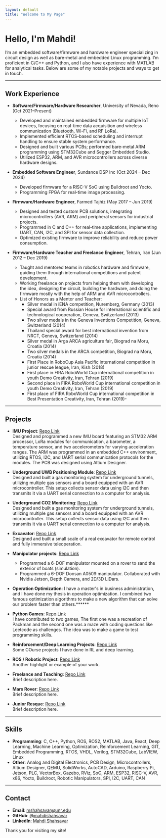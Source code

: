 ```yaml
---
layout: default
title: "Welcome to My Page"
---
```


# Hello, I'm Mahdi!

I’m an embedded software/firmware and hardware engineer specializing in circuit design as well as bare-metal and embedded Linux programming. I’m proficient in C/C++ and Python, and I also have experience with MATLAB for analytical tasks. Below are some of my notable projects and ways to get in touch.

---

## Work Experience

- **Software/Firmware/Hardware Researcher**, University of Nevada, Reno (Oct 2021–Present)  
  - Developed and maintained embedded firmware for multiple IoT devices, focusing on real-time data acquisition and wireless communication (Bluetooth, Wi-Fi, and RF LoRa).  
  - Implemented efficient RTOS-based scheduling and interrupt handling to ensure stable system performance.  
  - Designed and built various PCBs; performed bare-metal ARM programming using STM32Cube and Segger Embedded Studio.
  - Utilized ESP32, ARM, and AVR microcontrollers across diverse hardware designs.


- **Embedded Software Engineer**, Sundance DSP Inc (Oct 2024 – Dec 2024)  
  - Developed firmware for a RISC-V SoC using Buildroot and Yocto.  
  - Programming FPGA for real-time image processing.  


- **Firmware/Hardware Engineer**, Farmed Tajhiz (May 2017 – Jun 2019)  
  - Designed and tested custom PCB solutions, integrating microcontrollers (AVR, ARM) and peripheral sensors for industrial projects.  
  - Programmed in C and C++ for real-time applications, implementing UART, CAN, I2C, and SPI for sensor data collection.  
  - Optimized existing firmware to improve reliability and reduce power consumption.

    
- **Firmware/Hardware Teacher and Freelance Engineer**, Tehran, Iran (Jun 2012 – Dec 2019)  
  - Taught and mentored teams in robotics hardware and firmware, guiding them through international competitions and patent development.   
  - Working freelance on projects from helping them with developing the idea, designing the circuit, building the hardware, and doing the firmware mostly with the help of ARM and AVR microcontrollers.  
  - List of Honors as a Mentor and Teacher: 
    - Silver medal in iENA competition, Nuremberg, Germany (2013)
    - Special award from Russian House for international scientific and technological cooperation, Geneva, Switzerland (2013)
    - Two silver medals in the Geneva Inventions Competition, Geneva, Switzerland (2014)
    - Thailand special award for best international invention from NRCT, Geneva, Switzerland (2014)
    - Silver medal in Arga ARCA agriculture fair, Biograd na Moru, Croatia (2014)
    - Two silver medals in the ARCA competition, Biograd na Moru, Croatia (2014)
    - First Place in RoboCup Asia Pacific international competition in junior rescue league, Iran, Kish (2018)
    - First place in FIRA RoboWorld Cup international competition in youth Demo Creativity, Iran, Tehran (2019)
    - Second place in FIRA RoboWorld Cup international competition in youth Demo Creativity, Iran, Tehran (2019)
    - First place of FIRA RoboWorld Cup international competition in Best Presentation Creativity, Iran, Tehran (2019)-   

---

## Projects

- **IMU Project**: [Repo Link](https://github.com/mahdishahsavar/project1)  
  Designed and programmed a new IMU board featuring an STM32 ARM processor, LoRa modules for communication, a barometer, a temperature sensor, and two accelerometers for varying acceleration ranges. The ARM was programmed in an embedded C++ environment, utilizing RTOS, I2C, and UART serial communication protocols for the modules. The PCB was designed using Altium Designer.

- **Underground UWB Positioning Module**: [Repo Link](https://github.com/mahdishahsavar/project1)  
  Designed and built a gas monitoring system for underground tunnels, utilizing multiple gas sensors and a board equipped with an AVR microcontroller. This setup collects sensor data using I2C and then transmits it via a UART serial connection to a computer for analysis.
  
- **Underground CO2 Monitoring**: [Repo Link](https://github.com/mahdishahsavar/project1)  
  Designed and built a gas monitoring system for underground tunnels, utilizing multiple gas sensors and a board equipped with an AVR microcontroller. This setup collects sensor data using I2C and then transmits it via a UART serial connection to a computer for analysis.

- **Excavator**: [Repo Link](https://github.com/mahdishahsavar/project1)  
  Designed and built a small scale of a real excavator for remote control and fully immersive teleoperation.

- **Manipulator projects**: [Repo Link](https://github.com/mahdishahsavar/project1)  
  - Programmed a 6-DOF manipulator mounted on a rover to sand the exterior of boats (simulation).  
  - Programmed a 6-DOF Doosan A0509 manipulator. Collaborated with Nvidia Jetson, Depth Camera, and 2D/3D LiDars.

- **Operation Optimization**:
  I have a master's in business administration, and I have done my thesis in operation optimization. I combined two famous optimization algorithms to make a new algorithm that can solve our problem faster than others.******
  
- **Python Games**: [Repo Link](https://github.com/mahdishahsavar/project2)  
  I have contributed to two games, The first one was a recreation of Packman and the second one was a maze with coding questions like Leetcode as challenges. The idea was to make a game to test programming skills.
  

- **Reinforcement/Deep Learning Projects**: [Repo Link](https://github.com/mahdishahsavar/project3)  
  Some COurse projects I have done in RL and deep learning.

- **ROS / Robotic Project**: [Repo Link](https://github.com/mahdishahsavar/project3)  
  Another highlight or example of your work.
  
- **Freelance and Teaching**: [Repo Link](https://github.com/mahdishahsavar/project2)  
  Brief description here.
  
- **Mars Rover**: [Repo Link](https://github.com/mahdishahsavar/project2)  
  Brief description here.
  
- **Junior Resque**: [Repo Link](https://github.com/mahdishahsavar/project2)  
  Brief description here.

---

## Skills

- **Programming**: C, C++, Python, ROS, ROS2, MATLAB, Java, React, Deep Learning, Machine Learning, Optimization, Reinforcement Learning, GIT, Embedded Programming, RTOS, VHDL, Verilog, STM32Cube, LabVIEW, Linux  
- **Other**: Analog and Digital Electronics, PCB Design, Microcontrollers, Altium Designer, QEMU, SolidWorks, AutoCAD, Arduino, Raspberry Pi, Jetson, PLC, VectorBox, Gazebo, RViz, SoC, ARM, ESP32, RISC-V, AVR, x86, Yocto, Buildroot, Robotic Manipulators, SPI, I2C, UART, CAN

---

## Contact

- **Email**: [mshahsavar@unr.edu](mailto:mshahsavar@unr.edu)
- **GitHub**: [@mahdishahsavar](https://github.com/mahdishahsavar)
- **LinkedIn**: [Mahdi Shahsavar](https://www.linkedin.com/in/mahdi-shahsavar/)

Thank you for visiting my site!

